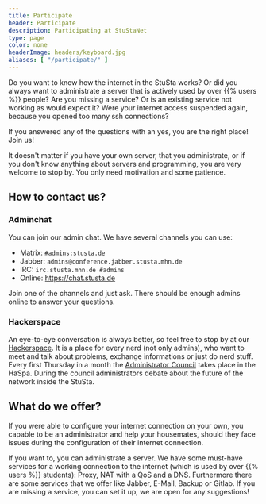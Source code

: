 ```yaml
---
title: Participate
header: Participate
description: Participating at StuStaNet
type: page
color: none
headerImage: headers/keyboard.jpg
aliases: [ "/participate/" ]
---
```


Do you want to know how the internet in the StuSta works?
Or did you always want to administrate a server that is actively used by over {{% users %}} people?
Are you missing a service?
Or is an existing service not working as would expect it?
Were your internet access suspended again, because you opened too many ssh connections?

If you answered any of the questions with an yes, you are the right place! Join us!

It doesn't matter if you have your own server, that you administrate, or if you don't know anything about servers and programming, you are very welcome to stop by.
You only need motivation and some patience.

## How to contact us?
### Adminchat

You can join our admin chat.
We have several channels you can use:

* Matrix: `#admins:stusta.de`
* Jabber: `admins@conference.jabber.stusta.mhn.de`
* IRC: `irc.stusta.mhn.de #admins`
* Online: https://chat.stusta.de

Join one of the channels and just ask. There should be enough admins online to answer your questions.

### Hackerspace

An eye-to-eye conversation is always better, so feel free to stop by at our [Hackerspace](https://wiki.stusta.de/Hackerspace).
It is a place for every nerd (not only admins), who want to meet and talk about problems, exchange informations or just do nerd stuff.
Every first Thursday in a month the [Administrator Council](https://wiki.stusta.de/Adminrat) takes place in the HaSpa.
During the council administrators debate about the future of the network inside the StuSta.

## What do we offer?

If you were able to configure your internet connection on your own, you capable to be an administrator and help your housemates, should they face issues during the configuration of their internet connection.

If you want to, you can administrate a server.
We have some must-have services for a working connection to the internet (which is used by over {{% users %}} students): Proxy, NAT with a QoS and a DNS.
Furthermore there are some services that we offer like Jabber, E-Mail, Backup or Gitlab.
If you are missing a service, you can set it up, we are open for any suggestions!


